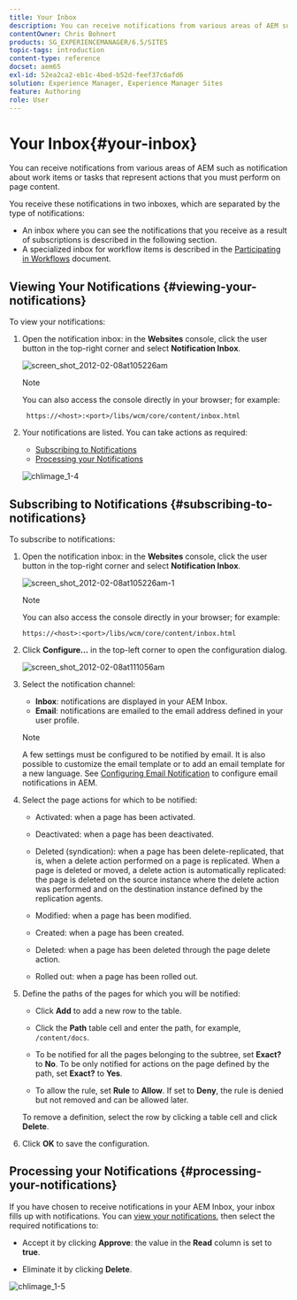 ```yaml
---
title: Your Inbox
description: You can receive notifications from various areas of AEM such as notification about work items or tasks that represent actions that you must perform on page content.
contentOwner: Chris Bohnert
products: SG_EXPERIENCEMANAGER/6.5/SITES
topic-tags: introduction
content-type: reference
docset: aem65
exl-id: 52ea2ca2-eb1c-4bed-b52d-feef37c6afd6
solution: Experience Manager, Experience Manager Sites
feature: Authoring
role: User
---
```

# Your Inbox{#your-inbox}

You can receive notifications from various areas of AEM such as notification about work items or tasks that represent actions that you must perform on page content.

You receive these notifications in two inboxes, which are separated by the type of notifications:

* An inbox where you can see the notifications that you receive as a result of subscriptions is described in the following section.
* A specialized inbox for workflow items is described in the [Participating in Workflows](/help/sites-classic-ui-authoring/classic-workflows-participating.md) document.

## Viewing Your Notifications {#viewing-your-notifications}

To view your notifications:

1. Open the notification inbox: in the **Websites** console, click the user button in the top-right corner and select **Notification Inbox**.

   ![screen_shot_2012-02-08at105226am](assets/screen_shot_2012-02-08at105226am.png)

   >[!NOTE]
   >
   >You can also access the console directly in your browser; for example:
   >
   >
   >` https://<host>:<port>/libs/wcm/core/content/inbox.html`

1. Your notifications are listed. You can take actions as required:

    * [Subscribing to Notifications](#subscribing-to-notifications)
    * [Processing your Notifications](#processing-your-notifications)

   ![chlimage_1-4](assets/chlimage_1-4.jpeg)

## Subscribing to Notifications {#subscribing-to-notifications}

To subscribe to notifications:

1. Open the notification inbox: in the **Websites** console, click the user button in the top-right corner and select **Notification Inbox**.

   ![screen_shot_2012-02-08at105226am-1](assets/screen_shot_2012-02-08at105226am-1.png)

   >[!NOTE]
   >
   >You can also access the console directly in your browser; for example:
   >
   >
   >`https://<host>:<port>/libs/wcm/core/content/inbox.html`

1. Click **Configure...** in the top-left corner to open the configuration dialog.

   ![screen_shot_2012-02-08at111056am](assets/screen_shot_2012-02-08at111056am.png)

1. Select the notification channel:

    * **Inbox**: notifications are displayed in your AEM Inbox.
    * **Email**: notifications are emailed to the email address defined in your user profile.

   >[!NOTE]
   >
   >A few settings must be configured to be notified by email. It is also possible to customize the email template or to add an email template for a new language. See [Configuring Email Notification](/help/sites-administering/notification.md#configuringemailnotification) to configure email notifications in AEM.

1. Select the page actions for which to be notified:

    * Activated: when a page has been activated.
    * Deactivated: when a page has been deactivated.
    * Deleted (syndication): when a page has been delete-replicated, that is, when a delete action performed on a page is replicated.
      When a page is deleted or moved, a delete action is automatically replicated: the page is deleted on the source instance where the delete action was performed and on the destination instance defined by the replication agents.

    * Modified: when a page has been modified.
    * Created: when a page has been created.
    * Deleted: when a page has been deleted through the page delete action.
    * Rolled out: when a page has been rolled out.

1. Define the paths of the pages for which you will be notified:

    * Click **Add** to add a new row to the table.
    * Click the **Path** table cell and enter the path, for example, `/content/docs`.

    * To be notified for all the pages belonging to the subtree, set **Exact?** to **No**.
      To be only notified for actions on the page defined by the path, set **Exact?** to **Yes**.

    * To allow the rule, set **Rule** to **Allow**. If set to **Deny**, the rule is denied but not removed and can be allowed later.

   To remove a definition, select the row by clicking a table cell and click **Delete**.

1. Click **OK** to save the configuration.

## Processing your Notifications {#processing-your-notifications}

If you have chosen to receive notifications in your AEM Inbox, your inbox fills up with notifications. You can [view your notifications](#viewing-your-notifications), then select the required notifications to:

* Accept it by clicking **Approve**: the value in the **Read** column is set to **true**.

* Eliminate it by clicking **Delete**.

![chlimage_1-5](assets/chlimage_1-5.jpeg)

